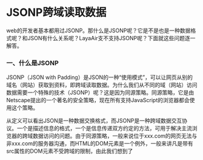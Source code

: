 # JSONP跨域读取数据

web的开发者基本都用过JSONP。那什么是JSONP呢？它是不是也是一种数据格式呢？和JSON有什么关系呢？LayaAir支不支持JSONP呢？下面就这些问题逐一解答。



### 一、什么是JSONP

JSONP（JSON with Padding）是JSON的一种“使用模式”，可以让网页从别的域名（网站）获取到资料，即跨域读取数据。为什么我们从不同的域（网站）访问数据需要一个特殊的技术（JSONP）呢？这是因为同源策略。同源策略，它是由Netscape提出的一个著名的安全策略，现在所有支持JavaScript的浏览器都会使用这个策略。

从定义可以看出JSON是一种数据交换格式，而JSONP是一种跨域数据交互协议。一个是描述信息的格式，一个是信息传递双方约定的方法，可用于解决主流浏览器的跨域数据访问的问题。由于同源策略，一般来说位于xxx.com的网页无法与非xxx.com的服务器沟通，而HTML的DOM元素是一个例外，一般来讲凡是带有src属性的DOM元素不受跨域的限制，由此我们想到了<script>标签的src，利用这个src网页可以得到从其他来源动态产生的JSON资料，而这种使用模式就是所谓的JSONP。用JSONP抓到的资料并不是JSON，而是任意的JavaScript，用JavaScript执译器执行而不是用JSON解析器解析。



### 二、如何使用？

1.在客户端调用提供JSONP支持的URL Service，获取JSONP格式数据。

如果客户想访问http://www.layabox.com/?jsonp=callbackFunction

假设客户期望返回JSON数据：[“data1”，data2]

那么真正返回到客户端的Script Tags:callbackFunction(["data1","data2"])

因此，客户端可以这样写：

在你的html页面加上如下的标签：

```javascript
<script type = "text/javascript" src = ">
```

你的JavaScript文件的这个回调方法可以这样写：

```javascript
<script type = "text/javascript">
function callbackFunction(data1,data2)
{
  //这里写你的回调逻辑
}
</script>
```

那么在LayaAir中怎么写和使用呢？其实很简单，这里我们需要借助一个服务器才可以看到效果。服务器我们选择nodejs搭建一个简单的服务器，nodejs的安装这里不再详细解释。可以参考nodejs官网或者自己搜索资料。

安装完成nodejs后我们写一段简单的js脚本就可以创建一个简单的服务器。代码如下：

```javascript
var http = require("http");
var sever = http.createServer(function(req,res){
  res.end("LayaSample.onComplete()");
});
sever.listen(9090)
```

```javascript
res.end("LayaSample.onComplete()");
```

这句话的意思是服务器回传给客户端LayaSample.onComplete()并且执行这个函数。

通过几行代码就创建了一个简单的服务器，然后打开命令行，用nodejs运行这个js文件或者脚本。就可以看到服务器启动了。



接下来我们写前端的逻辑。打开LayaAir的IDE创建一个空项目，语言选择as3，具体代码如下所示：

```javascript
var LayaSample = (function(){
    function LayaSample(){
        Laya.init(100,100);
        var script = Laya.Browser.createElement("script");
        Laya.Browser.document.body.appendChild(script);
        script.src = "http://localhost:9090/?a=1";
    }
    LayaSample.onComplete = function(){
        console.log("JSONP执行到这里");
    }
    return LayaSample;
})();
new LayaSample();
```

```java
var script = Laya.Browser.createElement("script");//这句话的含义是创建一个脚本的标签，原生的所有dom元素都可以通过这个方法创建。
```

```java
Laya.Browser.document.body.appendChild(script);//是把创建的script标签添加到body上。
```

```java
script.src = "http://localhost:9090/?a=1";//设置script的远程访问地址。这句话就可以请求到我们刚才创建的那个服务器。用谷歌打开LayaAirIDE生成的二维码地址。
```

![1](img/1.png)<br/>

然后F12打开谷歌的控制台，发现输出了“JSONP执行到这里”；也就是执行了我们的onComplete这个函数。这样就完成了JSONP的功能。